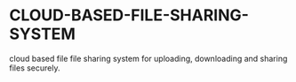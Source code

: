# CLOUD-BASED-FILE-SHARING-SYSTEM
cloud based file file sharing system for uploading, downloading and sharing files securely.
